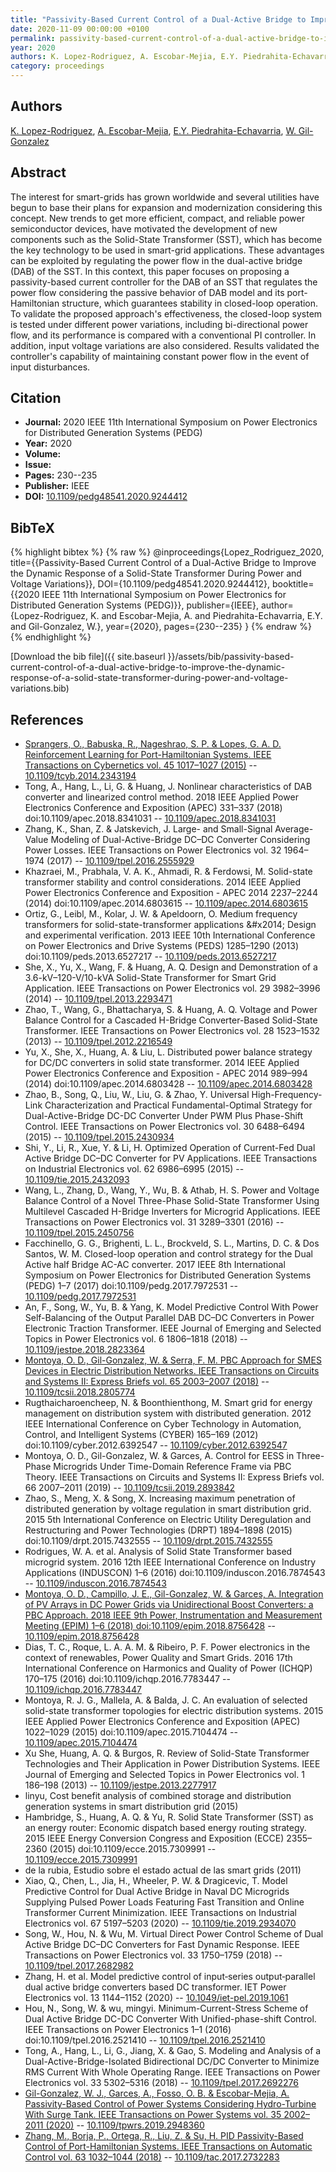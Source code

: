 ```yaml
---
title: "Passivity-Based Current Control of a Dual-Active Bridge to Improve the Dynamic Response of a Solid-State Transformer During Power and Voltage Variations"
date: 2020-11-09 00:00:00 +0100
permalink: passivity-based-current-control-of-a-dual-active-bridge-to-improve-the-dynamic-response-of-a-solid-state-transformer-during-power-and-voltage-variations
year: 2020
authors: K. Lopez-Rodriguez, A. Escobar-Mejia, E.Y. Piedrahita-Echavarria, W. Gil-Gonzalez
category: proceedings
---
```

 
## Authors
[K. Lopez-Rodriguez](authors/k-lopez-rodriguez), [A. Escobar-Mejia](authors/andres-escobar-mejia), [E.Y. Piedrahita-Echavarria](authors/e-y-piedrahita-echavarria), [W. Gil-Gonzalez](authors/walter-julian-gil-gonzalez)
 
## Abstract
The interest for smart-grids has grown worldwide and several utilities have begun to base their plans for expansion and modernization considering this concept. New trends to get more efficient, compact, and reliable power semiconductor devices, have motivated the development of new components such as the Solid-State Transformer (SST), which has become the key technology to be used in smart-grid applications. These advantages can be exploited by regulating the power flow in the dual-active bridge (DAB) of the SST. In this context, this paper focuses on proposing a passivity-based current controller for the DAB of an SST that regulates the power flow considering the passive behavior of DAB model and its port-Hamiltonian structure, which guarantees stability in closed-loop operation. To validate the proposed approach's effectiveness, the closed-loop system is tested under different power variations, including bi-directional power flow, and its performance is compared with a conventional PI controller. In addition, input voltage variations are also considered. Results validated the controller's capability of maintaining constant power flow in the event of input disturbances.
 
## Citation
- **Journal:** 2020 IEEE 11th International Symposium on Power Electronics for Distributed Generation Systems (PEDG)
- **Year:** 2020
- **Volume:** 
- **Issue:** 
- **Pages:** 230--235
- **Publisher:** IEEE
- **DOI:** [10.1109/pedg48541.2020.9244412](https://doi.org/10.1109/pedg48541.2020.9244412)
 
## BibTeX
{% highlight bibtex %}
{% raw %}
@inproceedings{Lopez_Rodriguez_2020,
  title={{Passivity-Based Current Control of a Dual-Active Bridge to Improve the Dynamic Response of a Solid-State Transformer During Power and Voltage Variations}},
  DOI={10.1109/pedg48541.2020.9244412},
  booktitle={{2020 IEEE 11th International Symposium on Power Electronics for Distributed Generation Systems (PEDG)}},
  publisher={IEEE},
  author={Lopez-Rodriguez, K. and Escobar-Mejia, A. and Piedrahita-Echavarria, E.Y. and Gil-Gonzalez, W.},
  year={2020},
  pages={230--235}
}
{% endraw %}
{% endhighlight %}
 
[Download the bib file]({{ site.baseurl }}/assets/bib/passivity-based-current-control-of-a-dual-active-bridge-to-improve-the-dynamic-response-of-a-solid-state-transformer-during-power-and-voltage-variations.bib)
 
## References
- [Sprangers, O., Babuska, R., Nageshrao, S. P. & Lopes, G. A. D. Reinforcement Learning for Port-Hamiltonian Systems. IEEE Transactions on Cybernetics vol. 45 1017–1027 (2015)](reinforcement-learning-for-port-hamiltonian-systems) -- [10.1109/tcyb.2014.2343194](https://doi.org/10.1109/tcyb.2014.2343194)
- Tong, A., Hang, L., Li, G. & Huang, J. Nonlinear characteristics of DAB converter and linearized control method. 2018 IEEE Applied Power Electronics Conference and Exposition (APEC) 331–337 (2018) doi:10.1109/apec.2018.8341031 -- [10.1109/apec.2018.8341031](https://doi.org/10.1109/apec.2018.8341031)
- Zhang, K., Shan, Z. & Jatskevich, J. Large- and Small-Signal Average-Value Modeling of Dual-Active-Bridge DC–DC Converter Considering Power Losses. IEEE Transactions on Power Electronics vol. 32 1964–1974 (2017) -- [10.1109/tpel.2016.2555929](https://doi.org/10.1109/tpel.2016.2555929)
- Khazraei, M., Prabhala, V. A. K., Ahmadi, R. & Ferdowsi, M. Solid-state transformer stability and control considerations. 2014 IEEE Applied Power Electronics Conference and Exposition - APEC 2014 2237–2244 (2014) doi:10.1109/apec.2014.6803615 -- [10.1109/apec.2014.6803615](https://doi.org/10.1109/apec.2014.6803615)
- Ortiz, G., Leibl, M., Kolar, J. W. & Apeldoorn, O. Medium frequency transformers for solid-state-transformer applications &amp;#x2014; Design and experimental verification. 2013 IEEE 10th International Conference on Power Electronics and Drive Systems (PEDS) 1285–1290 (2013) doi:10.1109/peds.2013.6527217 -- [10.1109/peds.2013.6527217](https://doi.org/10.1109/peds.2013.6527217)
- She, X., Yu, X., Wang, F. & Huang, A. Q. Design and Demonstration of a 3.6-kV–120-V/10-kVA Solid-State Transformer for Smart Grid Application. IEEE Transactions on Power Electronics vol. 29 3982–3996 (2014) -- [10.1109/tpel.2013.2293471](https://doi.org/10.1109/tpel.2013.2293471)
- Zhao, T., Wang, G., Bhattacharya, S. & Huang, A. Q. Voltage and Power Balance Control for a Cascaded H-Bridge Converter-Based Solid-State Transformer. IEEE Transactions on Power Electronics vol. 28 1523–1532 (2013) -- [10.1109/tpel.2012.2216549](https://doi.org/10.1109/tpel.2012.2216549)
- Yu, X., She, X., Huang, A. & Liu, L. Distributed power balance strategy for DC/DC converters in solid state transformer. 2014 IEEE Applied Power Electronics Conference and Exposition - APEC 2014 989–994 (2014) doi:10.1109/apec.2014.6803428 -- [10.1109/apec.2014.6803428](https://doi.org/10.1109/apec.2014.6803428)
- Zhao, B., Song, Q., Liu, W., Liu, G. & Zhao, Y. Universal High-Frequency-Link Characterization and Practical Fundamental-Optimal Strategy for Dual-Active-Bridge DC-DC Converter Under PWM Plus Phase-Shift Control. IEEE Transactions on Power Electronics vol. 30 6488–6494 (2015) -- [10.1109/tpel.2015.2430934](https://doi.org/10.1109/tpel.2015.2430934)
- Shi, Y., Li, R., Xue, Y. & Li, H. Optimized Operation of Current-Fed Dual Active Bridge DC–DC Converter for PV Applications. IEEE Transactions on Industrial Electronics vol. 62 6986–6995 (2015) -- [10.1109/tie.2015.2432093](https://doi.org/10.1109/tie.2015.2432093)
- Wang, L., Zhang, D., Wang, Y., Wu, B. & Athab, H. S. Power and Voltage Balance Control of a Novel Three-Phase Solid-State Transformer Using Multilevel Cascaded H-Bridge Inverters for Microgrid Applications. IEEE Transactions on Power Electronics vol. 31 3289–3301 (2016) -- [10.1109/tpel.2015.2450756](https://doi.org/10.1109/tpel.2015.2450756)
- Facchinello, G. G., Brighenti, L. L., Brockveld, S. L., Martins, D. C. & Dos Santos, W. M. Closed-loop operation and control strategy for the Dual Active half Bridge AC-AC converter. 2017 IEEE 8th International Symposium on Power Electronics for Distributed Generation Systems (PEDG) 1–7 (2017) doi:10.1109/pedg.2017.7972531 -- [10.1109/pedg.2017.7972531](https://doi.org/10.1109/pedg.2017.7972531)
- An, F., Song, W., Yu, B. & Yang, K. Model Predictive Control With Power Self-Balancing of the Output Parallel DAB DC–DC Converters in Power Electronic Traction Transformer. IEEE Journal of Emerging and Selected Topics in Power Electronics vol. 6 1806–1818 (2018) -- [10.1109/jestpe.2018.2823364](https://doi.org/10.1109/jestpe.2018.2823364)
- [Montoya, O. D., Gil-Gonzalez, W. & Serra, F. M. PBC Approach for SMES Devices in Electric Distribution Networks. IEEE Transactions on Circuits and Systems II: Express Briefs vol. 65 2003–2007 (2018)](pbc-approach-for-smes-devices-in-electric-distribution-networks) -- [10.1109/tcsii.2018.2805774](https://doi.org/10.1109/tcsii.2018.2805774)
- Rugthaicharoencheep, N. & Boonthienthong, M. Smart grid for energy management on distribution system with distributed generation. 2012 IEEE International Conference on Cyber Technology in Automation, Control, and Intelligent Systems (CYBER) 165–169 (2012) doi:10.1109/cyber.2012.6392547 -- [10.1109/cyber.2012.6392547](https://doi.org/10.1109/cyber.2012.6392547)
- Montoya, O. D., Gil-Gonzalez, W. & Garces, A. Control for EESS in Three-Phase Microgrids Under Time-Domain Reference Frame via PBC Theory. IEEE Transactions on Circuits and Systems II: Express Briefs vol. 66 2007–2011 (2019) -- [10.1109/tcsii.2019.2893842](https://doi.org/10.1109/tcsii.2019.2893842)
- Zhao, S., Meng, X. & Song, X. Increasing maximum penetration of distributed generation by voltage regulation in smart distribution grid. 2015 5th International Conference on Electric Utility Deregulation and Restructuring and Power Technologies (DRPT) 1894–1898 (2015) doi:10.1109/drpt.2015.7432555 -- [10.1109/drpt.2015.7432555](https://doi.org/10.1109/drpt.2015.7432555)
- Rodrigues, W. A. et al. Analysis of Solid State Transformer based microgrid system. 2016 12th IEEE International Conference on Industry Applications (INDUSCON) 1–6 (2016) doi:10.1109/induscon.2016.7874543 -- [10.1109/induscon.2016.7874543](https://doi.org/10.1109/induscon.2016.7874543)
- [Montoya, O. D., Campillo, J. E., Gil-Gonzalez, W. & Garces, A. Integration of PV Arrays in DC Power Grids via Unidirectional Boost Converters: a PBC Approach. 2018 IEEE 9th Power, Instrumentation and Measurement Meeting (EPIM) 1–6 (2018) doi:10.1109/epim.2018.8756428](integration-of-pv-arrays-in-dc-power-grids-via-unidirectional-boost-converters-a-pbc-approach) -- [10.1109/epim.2018.8756428](https://doi.org/10.1109/epim.2018.8756428)
- Dias, T. C., Roque, L. A. A. M. & Ribeiro, P. F. Power electronics in the context of renewables, Power Quality and Smart Grids. 2016 17th International Conference on Harmonics and Quality of Power (ICHQP) 170–175 (2016) doi:10.1109/ichqp.2016.7783447 -- [10.1109/ichqp.2016.7783447](https://doi.org/10.1109/ichqp.2016.7783447)
- Montoya, R. J. G., Mallela, A. & Balda, J. C. An evaluation of selected solid-state transformer topologies for electric distribution systems. 2015 IEEE Applied Power Electronics Conference and Exposition (APEC) 1022–1029 (2015) doi:10.1109/apec.2015.7104474 -- [10.1109/apec.2015.7104474](https://doi.org/10.1109/apec.2015.7104474)
- Xu She, Huang, A. Q. & Burgos, R. Review of Solid-State Transformer Technologies and Their Application in Power Distribution Systems. IEEE Journal of Emerging and Selected Topics in Power Electronics vol. 1 186–198 (2013) -- [10.1109/jestpe.2013.2277917](https://doi.org/10.1109/jestpe.2013.2277917)
- linyu, Cost benefit analysis of combined storage and distribution generation systems in smart distribution grid (2015)
- Hambridge, S., Huang, A. Q. & Yu, R. Solid State Transformer (SST) as an energy router: Economic dispatch based energy routing strategy. 2015 IEEE Energy Conversion Congress and Exposition (ECCE) 2355–2360 (2015) doi:10.1109/ecce.2015.7309991 -- [10.1109/ecce.2015.7309991](https://doi.org/10.1109/ecce.2015.7309991)
- de la rubia, Estudio sobre el estado actual de las smart grids (2011)
- Xiao, Q., Chen, L., Jia, H., Wheeler, P. W. & Dragicevic, T. Model Predictive Control for Dual Active Bridge in Naval DC Microgrids Supplying Pulsed Power Loads Featuring Fast Transition and Online Transformer Current Minimization. IEEE Transactions on Industrial Electronics vol. 67 5197–5203 (2020) -- [10.1109/tie.2019.2934070](https://doi.org/10.1109/tie.2019.2934070)
- Song, W., Hou, N. & Wu, M. Virtual Direct Power Control Scheme of Dual Active Bridge DC–DC Converters for Fast Dynamic Response. IEEE Transactions on Power Electronics vol. 33 1750–1759 (2018) -- [10.1109/tpel.2017.2682982](https://doi.org/10.1109/tpel.2017.2682982)
- Zhang, H. et al. Model predictive control of input‐series output‐parallel dual active bridge converters based DC transformer. IET Power Electronics vol. 13 1144–1152 (2020) -- [10.1049/iet-pel.2019.1061](https://doi.org/10.1049/iet-pel.2019.1061)
- Hou, N., Song, W. & wu,  mingyi. Minimum-Current-Stress Scheme of Dual Active Bridge DC-DC Converter With Unified-phase-shift Control. IEEE Transactions on Power Electronics 1–1 (2016) doi:10.1109/tpel.2016.2521410 -- [10.1109/tpel.2016.2521410](https://doi.org/10.1109/tpel.2016.2521410)
- Tong, A., Hang, L., Li, G., Jiang, X. & Gao, S. Modeling and Analysis of a Dual-Active-Bridge-Isolated Bidirectional DC/DC Converter to Minimize RMS Current With Whole Operating Range. IEEE Transactions on Power Electronics vol. 33 5302–5316 (2018) -- [10.1109/tpel.2017.2692276](https://doi.org/10.1109/tpel.2017.2692276)
- [Gil-Gonzalez, W. J., Garces, A., Fosso, O. B. & Escobar-Mejia, A. Passivity-Based Control of Power Systems Considering Hydro-Turbine With Surge Tank. IEEE Transactions on Power Systems vol. 35 2002–2011 (2020)](passivity-based-control-of-power-systems-considering-hydro-turbine-with-surge-tank) -- [10.1109/tpwrs.2019.2948360](https://doi.org/10.1109/tpwrs.2019.2948360)
- [Zhang, M., Borja, P., Ortega, R., Liu, Z. & Su, H. PID Passivity-Based Control of Port-Hamiltonian Systems. IEEE Transactions on Automatic Control vol. 63 1032–1044 (2018)](pid-passivity-based-control-of-port-hamiltonian-systems) -- [10.1109/tac.2017.2732283](https://doi.org/10.1109/tac.2017.2732283)

